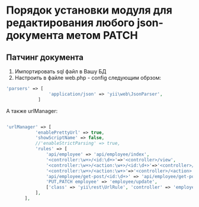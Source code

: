 # Порядок установки модуля для редактирования любого json-документа метом PATCH

## Патчинг документа 

1) Импортировать sql файл в Вашу БД
2) Настроить в файле web.php - config следующим обрзом:

``` php
'parsers' => [
	        	'application/json' => 'yii\web\JsonParser',
	        ]
``` 
 А также  urlManager:
 
 ``` php
 
 'urlManager' => [
            'enablePrettyUrl' => true,
            'showScriptName' => false,
            //'enableStrictParsing' => true,
            'rules' => [
            	'api/employee' => 'api/employee/index',
	            '<controller:\w+>/<id:\d+>'=>'<controller>/view',
	            '<controller:\w+>/<action:\w+>/<id:\d+>'=>'<controller>/<action>',
	            '<controller:\w+>/<action:\w+>'=>'<controller>/<action>',
	            'api/employee/get-post/<id:\d+>' => 'api/employee/get-post',
	            'PUT,PATCH employee' => 'employee/update',
            	['class' => 'yii\rest\UrlRule', 'controller' => 'employee', 'pluralize'=>false],
            ],
        ],
	
```	
